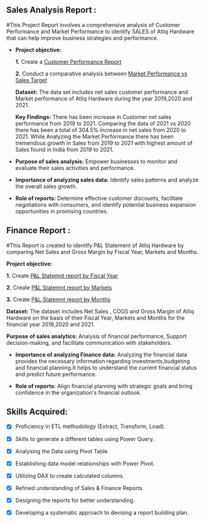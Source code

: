 
## Sales Analysis Report :

#This Project Report involves a comprehensive analysis of Customer Performance and Market Performance to identify SALES of Atliq Hardware that can help improve business strategies and performance.
  
- **Project objective:** 

    **1.** Create a [Customer Performance Report](https://github.com/AryanSurana27/SALES-ANALYSIS/blob/main/Customer%20Performance%20Report.pdf)

    **2.** Conduct a comparative analysis between [Market Performance vs  Sales Target](https://github.com/AryanSurana27/SALES-ANALYSIS/blob/main/Market%20Performance%20vs%20Target%20Report.pdf)

  **Dataset:**
   The data set includes net sales customer performance and Market performance  of Atliq Hardware during the year 2019,2020 and 2021.

  **Key Findings:**
    There has been increase in Customer net sales performance from 2019 to 2021. Comparing the data of 2021 vs 2020 there has been a total of 304.5% increase in net sales from 2020 to 2021.
    While Analyzing the Market Performance there has been tremendous growth in Sales from 2019 to 2021 with highest amount of Sales found in India from 2019 to 2021.
    
- **Purpose of sales analysis:** Empower businesses to monitor and evaluate their sales activities and performance.

- **Importance of analyzing sales data:** Identify sales patterns and analyze the overall sales growth.

- **Role of reports:** Determine effective customer discounts, facilitate negotiations with consumers, and identify potential business expansion opportunities in promising countries.


## Finance Report :

#This Report is created to identify P&L Statement of Atliq Hardware by comparing Net Sales and Gross Margin by Fiscal Year, Markets and Months.

**Project objective:**

  **1.** Create [P&L Statemnt report by Fiscal Year](https://github.com/AryanSurana27/SALES-ANALYSIS/blob/main/P%26L%20Statement%20by%20Fiscal%20Year.pdf)

  **2.** Create [P&L Statemnt report by Markets](https://github.com/AryanSurana27/SALES-ANALYSIS/blob/main/P%26L%20Statement%20by%20Markets.pdf)

   **3.** Create [P&L Statemnt report by Months](https://github.com/AryanSurana27/SALES-ANALYSIS/blob/main/P%26L%20Statement%20by%20Months.pdf)
   
 **Dataset:**
     The dataset includes Net Sales , COGS and Gross Margin of Atliq Hardware on the basis of their Fiscal Year, Markets and Months for the financial year 
     2019,2020 and 2021.

  **Purpose of sales analytics:** Analysis of financial performance, Support decision-making, and facilitate communication with stakeholders.

- **Importance of analyzing Finance data:** Analyzing the financial data provides the necessary information regarding investments,budgeting and financial planning.It helps to understand the current financial status and predict future performance.

- **Role of reports:** Align financial planning with strategic goals and bring confidence in the organization's financial outlook.

 ## Skills Acquired:
- [x]	Proficiency in ETL methodology (Extract, Transform, Load).
- [x]	Skills to generate a different tables using Power Query.
- [x] Analysing the Data using Pivot Table.	
- [x]	Establishing data model relationships with Power Pivot.
- [x]	Utilizing DAX to create calculated columns.
- [x]	Refined understanding of Sales & Finance Reports
- [x]	Designing the reports for better understanding.
- [x]	Developing a systematic approach to devising a report building plan.

  



 

